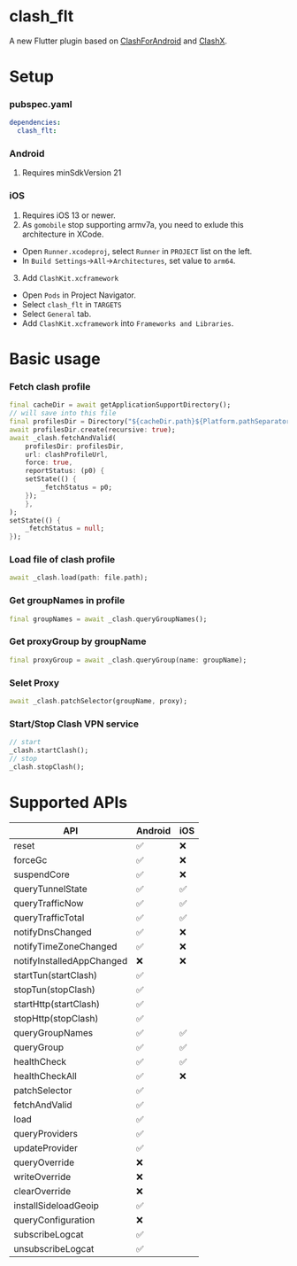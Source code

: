 # clash_flt

A new Flutter plugin based on [ClashForAndroid](https://github.com/Kr328/ClashForAndroid) and [ClashX](https://github.com/yichengchen/clashX).

# Setup
### pubspec.yaml
```yaml
dependencies:
  clash_flt:
```
### Android
1. Requires minSdkVersion 21
### iOS
1. Requires iOS 13 or newer.
2. As `gomobile` stop supporting armv7a, you need to exlude this architecture in XCode.
* Open `Runner.xcodeproj`, select `Runner` in `PROJECT` list on the left.
* In `Build Settings`->`All`->`Architectures`, set value to `arm64`.

3. Add `ClashKit.xcframework`
* Open `Pods` in Project Navigator.
* Select `clash_flt` in `TARGETS`
* Select `General` tab.
* Add `ClashKit.xcframework` into `Frameworks and Libraries`.

# Basic usage
### Fetch clash profile
```dart
final cacheDir = await getApplicationSupportDirectory();
// will save into this file
final profilesDir = Directory("${cacheDir.path}${Platform.pathSeparator}profiles");
await profilesDir.create(recursive: true);
await _clash.fetchAndValid(
    profilesDir: profilesDir,
    url: clashProfileUrl,
    force: true,
    reportStatus: (p0) {
    setState(() {
        _fetchStatus = p0;
    });
    },
);
setState(() {
    _fetchStatus = null;
});
```
### Load file of clash profile
```dart
await _clash.load(path: file.path);
```
### Get groupNames in profile
```dart
final groupNames = await _clash.queryGroupNames();
```
### Get proxyGroup by groupName
```dart
final proxyGroup = await _clash.queryGroup(name: groupName);
```
### Selet Proxy
```dart
await _clash.patchSelector(groupName, proxy);
```
### Start/Stop Clash VPN service
```dart
// start
_clash.startClash();
// stop
_clash.stopClash();
```

# Supported APIs
| API                       | Android | iOS |
| ------------------------- | ------- | --- |
| reset                     | ✅       | ❌   |
| forceGc                   | ✅       | ❌   |
| suspendCore               | ✅       | ❌   |
| queryTunnelState          | ✅       | ✅   |
| queryTrafficNow           | ✅       | ✅   |
| queryTrafficTotal         | ✅       | ✅   |
| notifyDnsChanged          | ✅       | ❌   |
| notifyTimeZoneChanged     | ✅       | ❌   |
| notifyInstalledAppChanged | ❌       | ❌   |
| startTun(startClash)      | ✅       |     |
| stopTun(stopClash)        | ✅       |     |
| startHttp(startClash)     | ✅       |     |
| stopHttp(stopClash)       | ✅       |     |
| queryGroupNames           | ✅       | ✅   |
| queryGroup                | ✅       | ✅   |
| healthCheck               | ✅       | ✅   |
| healthCheckAll            | ✅       | ❌   |
| patchSelector             | ✅       |     |
| fetchAndValid             | ✅       |     |
| load                      | ✅       |     |
| queryProviders            | ✅       |     |
| updateProvider            | ✅       |     |
| queryOverride             | ❌       |     |
| writeOverride             | ❌       |     |
| clearOverride             | ❌       |     |
| installSideloadGeoip      | ✅       |     |
| queryConfiguration        | ❌       |     |
| subscribeLogcat           | ✅       |     |
| unsubscribeLogcat         | ✅       |     |